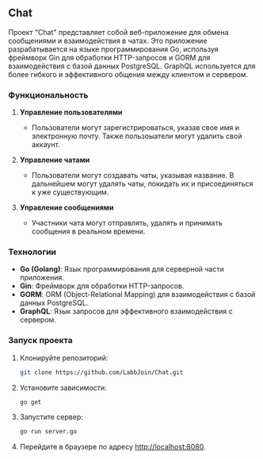 ## Chat

Проект "Chat" представляет собой веб-приложение для обмена сообщениями и взаимодействия в чатах. Это приложение разрабатывается на языке программирования Go, используя фреймворк Gin для обработки HTTP-запросов и GORM для взаимодействия с базой данных PostgreSQL. GraphQL используется для более гибкого и эффективного общения между клиентом и сервером.

### Функциональность

1. **Управление пользователями**
   - Пользователи могут зарегистрироваться, указав свое имя и электронную почту. Также пользоыатели могут удалить свой аккаунт.

2. **Управление чатами**
   - Пользователи могут создавать чаты, указывая название. В дальнейшем могут удалять чаты, покидать их и присоединяться к уже существующим.

3. **Управление сообщениями**
   - Участники чата могут отправлять, удалять и принимать сообщения в реальном времени.

### Технологии

- **Go (Golang)**: Язык программирования для серверной части приложения.
- **Gin**: Фреймворк для обработки HTTP-запросов.
- **GORM**: ORM (Object-Relational Mapping) для взаимодействия с базой данных PostgreSQL.
- **GraphQL**: Язык запросов для эффективного взаимодействия с сервером.

### Запуск проекта

1. Клонируйте репозиторий:
   ```bash
   git clone https://github.com/LabbJoin/Chat.git
   ```

2. Установите зависимости:
   ```bash
   go get
   ```

3. Запустите сервер:
   ```bash
   go run server.go
   ```

4. Перейдите в браузере по адресу [http://localhost:8080](http://localhost:8080).
